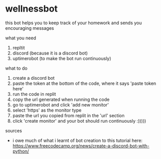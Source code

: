 # wellnessbot
this bot helps you to keep track of your homework and sends you encouraging messages

what you need
1. repltit
2. discord (because it is a discord bot)
3. uptimerobot (to make the bot run continuously)

what to do
1. create a discord bot
2. paste the token at the bottom of the code, where it says 'paste token here'
3. run the code in replit
4. copy the url generated when running the code
5. go to uptimerobot and click 'add new monitor'
6. select 'https' as the monitor type
7. paste the url you copied from replit in the 'url' section
8. click 'create monitor' and your bot should run continuously :)))))

sources
- i owe much of what i learnt of bot creation to this tutorial here: https://www.freecodecamp.org/news/create-a-discord-bot-with-python/
